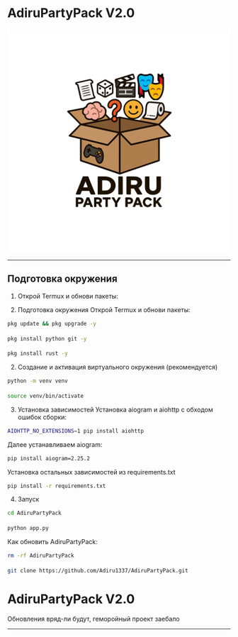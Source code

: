 # AdiruPartyPack V2.0

![AdiruPartyPack](https://raw.githubusercontent.com/Adiru1337/AdiruPartyDraw/refs/heads/main/partypack.png)

---

## Подготовка окружения

1. Открой Termux и обнови пакеты:


1. Подготовка окружения
Открой Termux и обнови пакеты:
```bash
pkg update && pkg upgrade -y

pkg install python git -y

pkg install rust -y
```
2. Создание и активация виртуального окружения (рекомендуется)
```bash
python -m venv venv

source venv/bin/activate
```
3. Установка зависимостей
Установка aiogram и aiohttp с обходом ошибок сборки:
```bash
AIOHTTP_NO_EXTENSIONS=1 pip install aiohttp
```
Далее устанавливаем aiogram:
```bash
pip install aiogram=2.25.2
```
Установка остальных зависимостей из requirements.txt
```bash
pip install -r requirements.txt
```
4. Запуск
```bash
cd AdiruPartyPack

python app.py
```
Как обновить AdiruPartyPack:
```bash
rm -rf AdiruPartyPack

git clone https://github.com/Adiru1337/AdiruPartyPack.git
```
# AdiruPartyPack V2.0

Обновления вряд-ли будут, геморойный проект заебало


------------------------------------------------------------


